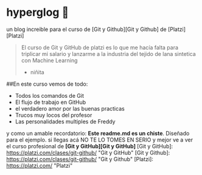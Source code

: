 # hyperglog 💚
un blog increible para el curso de [Git y Github][Git y Github] de [Platzi][Platzi]
> El curso de Git y GitHub de platzi es lo que me hacía falta para triplicar mi salario y lanzarme a la industria del tejido de lana sintetica con Machine Learning
>  *  niñita

##En este curso vemos de todo:
* Todos los comandos de Git
* El flujo de trabajo en GitHub
* el verdadero amor por las buenas practicas
* Trucos muy locos del profesor 
* Las personalidades multiples de Freddy
 
 y como un amable recordatorio: **Este readme.md es un chiste**. Diseñado para el ejemplo. si llegas acá NO TE LO TOMES EN SERIO y mejor ve a ver el curso profesional de **[Git y GitHub][Git y GitHub]**
[Git y GitHub]: https://platzi.com/clases/git-github/ "Git y GitHub"
[Git y Github]: https://platzi.com/clases/git-github/ "Git y Github"
[Platzi]: https://platzi.com/ "Platzi"